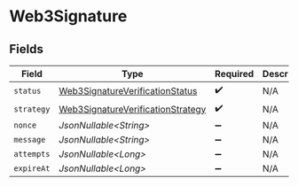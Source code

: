 # Web3Signature


## Fields

| Field                                                                                             | Type                                                                                              | Required                                                                                          | Description                                                                                       |
| ------------------------------------------------------------------------------------------------- | ------------------------------------------------------------------------------------------------- | ------------------------------------------------------------------------------------------------- | ------------------------------------------------------------------------------------------------- |
| `status`                                                                                          | [Web3SignatureVerificationStatus](../../models/components/Web3SignatureVerificationStatus.md)     | :heavy_check_mark:                                                                                | N/A                                                                                               |
| `strategy`                                                                                        | [Web3SignatureVerificationStrategy](../../models/components/Web3SignatureVerificationStrategy.md) | :heavy_check_mark:                                                                                | N/A                                                                                               |
| `nonce`                                                                                           | *JsonNullable\<String>*                                                                           | :heavy_minus_sign:                                                                                | N/A                                                                                               |
| `message`                                                                                         | *JsonNullable\<String>*                                                                           | :heavy_minus_sign:                                                                                | N/A                                                                                               |
| `attempts`                                                                                        | *JsonNullable\<Long>*                                                                             | :heavy_minus_sign:                                                                                | N/A                                                                                               |
| `expireAt`                                                                                        | *JsonNullable\<Long>*                                                                             | :heavy_minus_sign:                                                                                | N/A                                                                                               |